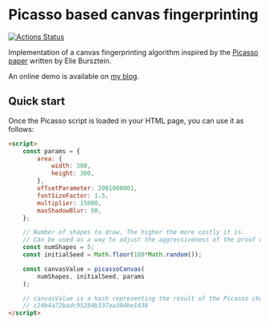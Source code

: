 # Picasso based canvas fingerprinting

[![Actions Status](https://github.com/antoinevastel/picasso-like-canvas-fingerprinting//workflows/picasso-canvas-fingerprinting/badge.svg)](https://github.com/antoinevastel/picasso-like-canvas-fingerprinting/actions)


Implementation of a canvas fingerprinting algorithm inspired by the [Picasso paper](https://ai.google/research/pubs/pub45581) written by Elie Bursztein.

An online demo is available on [my blog](https://antoinevastel.com/browser%20fingerprinting/2019/03/21/picasso-canvas-fingerprinting.html).

## Quick start

Once the Picasso script is loaded in your HTML page, you can use it as follows:
```html
<script>
    const params = {
        area: {
            width: 300,
            height: 300,
        },
        offsetParameter: 2001000001,
        fontSizeFactor: 1.5,
        multiplier: 15000,
        maxShadowBlur: 50,
    };

    // Number of shapes to draw. The higher the more costly it is.
    // Can be used as a way to adjust the aggressiveness of the proof of work (POW)
    const numShapes = 5;
    const initialSeed = Math.floor(100*Math.random());

    const canvasValue = picassoCanvas(
        numShapes, initialSeed, params
    );

    // canvasValue is a hash representing the result of the Picasso challenge, e.g.
    // c24b4a72badc95284b337aa304be1438
</script>
```


